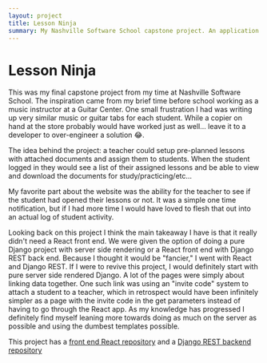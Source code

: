 ```yaml
---
layout: project
title: Lesson Ninja
summary: My Nashville Software School capstone project. An application for private lesson management written in React, Django, Django Rest Framework, and Bulma CSS.
---
```

# Lesson Ninja
This was my final capstone project from my time at Nashville Software School. The inspiration came from my brief time before school working as a music instructor at a Guitar Center. One small frustration I had was writing up very similar music or guitar tabs for each student. While a copier on hand at the store probably would have worked just as well... leave it to a developer to over-engineer a solution 😂.

The idea behind the project: a teacher could setup pre-planned lessons with attached documents and assign them to students. When the student logged in they would see a list of their assigned lessons and be able to view and download the documents for study/practicing/etc...

My favorite part about the website was the ability for the teacher to see if the student had opened their lessons or not. It was a simple one time notification, but if I had more time I would have loved to flesh that out into an actual log of student activity.

Looking back on this project I think the main takeaway I have is that it really didn't need a React front end. We were given the option of doing a pure Django project with server side rendering or a React front end with Django REST back end. Because I thought it would be "fancier," I went with React and Django REST. If I were to revive this project, I would definitely start with pure server side rendered Django. A lot of the pages were simply about linking data together. One such link was using an "invite code" system to attach a student to a teacher, which in retrospect would have been infinitely simpler as a page with the invite code in the get parameters instead of having to go through the React app. As my knowledge has progressed I definitely find myself leaning more towards doing as much on the server as possible and using the dumbest templates possible.

This project has a [front end React repository](https://github.com/RileyMathews/lesson-ninja-frontend-NSS-Capstone) and a [Django REST backend repository](https://github.com/RileyMathews/lesson-ninja-backend-NSS-Capstone)
